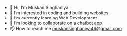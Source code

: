 - 👋 Hi, I’m Muskan Singhaniya
- 👀 I’m interested in coding and building websites
- 🌱 I’m currently learning Web Development
- 💞️ I’m looking to collaborate on a chatbot app
- 📫 How to reach me muskansinghaniya46@gmail.com

<!---
muskan-singhaniya/muskan-singhaniya is a ✨ special ✨ repository because its `README.md` (this file) appears on your GitHub profile.
You can click the Preview link to take a look at your changes.
--->
